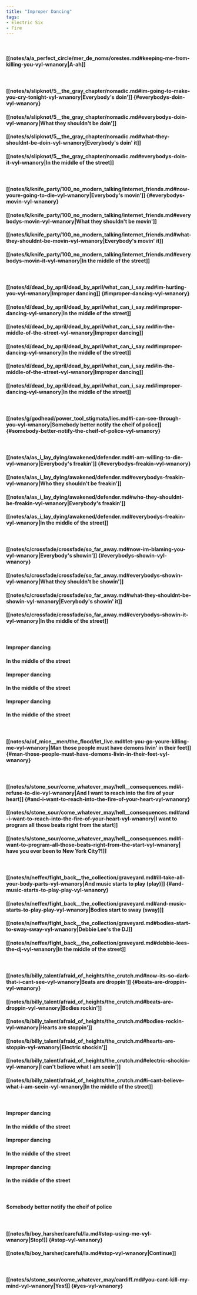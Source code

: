 ```yaml
---
title: "Improper Dancing"
tags:
- Electric Six
- Fire
---
```

&nbsp;
#### [[notes/a/a_perfect_circle/mer_de_noms/orestes.md#keeping-me-from-killing-you-vyl-wnanory|A-ah]]
&nbsp;
#### [[notes/s/slipknot/5__the_gray_chapter/nomadic.md#im-going-to-make-you-cry-tonight-vyl-wnanory|Everybody's doin']] {#everybodys-doin-vyl-wnanory}
#### [[notes/s/slipknot/5__the_gray_chapter/nomadic.md#everybodys-doin-vyl-wnanory|What they shouldn't be doin']]
#### [[notes/s/slipknot/5__the_gray_chapter/nomadic.md#what-they-shouldnt-be-doin-vyl-wnanory|Everybody's doin' it]]
#### [[notes/s/slipknot/5__the_gray_chapter/nomadic.md#everybodys-doin-it-vyl-wnanory|In the middle of the street]]
&nbsp;
#### [[notes/k/knife_party/100_no_modern_talking/internet_friends.md#now-youre-going-to-die-vyl-wnanory|Everybody's movin']] {#everybodys-movin-vyl-wnanory}
#### [[notes/k/knife_party/100_no_modern_talking/internet_friends.md#everybodys-movin-vyl-wnanory|What they shouldn't be movin']]
#### [[notes/k/knife_party/100_no_modern_talking/internet_friends.md#what-they-shouldnt-be-movin-vyl-wnanory|Everybody's movin' it]]
#### [[notes/k/knife_party/100_no_modern_talking/internet_friends.md#everybodys-movin-it-vyl-wnanory|In the middle of the street]]
&nbsp;
#### [[notes/d/dead_by_april/dead_by_april/what_can_i_say.md#im-hurting-you-vyl-wnanory|Improper dancing]] {#improper-dancing-vyl-wnanory}
#### [[notes/d/dead_by_april/dead_by_april/what_can_i_say.md#improper-dancing-vyl-wnanory|In the middle of the street]]
#### [[notes/d/dead_by_april/dead_by_april/what_can_i_say.md#in-the-middle-of-the-street-vyl-wnanory|Improper dancing]]
#### [[notes/d/dead_by_april/dead_by_april/what_can_i_say.md#improper-dancing-vyl-wnanory|In the middle of the street]]
#### [[notes/d/dead_by_april/dead_by_april/what_can_i_say.md#in-the-middle-of-the-street-vyl-wnanory|Improper dancing]]
#### [[notes/d/dead_by_april/dead_by_april/what_can_i_say.md#improper-dancing-vyl-wnanory|In the middle of the street]]
&nbsp;
#### [[notes/g/godhead/power_tool_stigmata/lies.md#i-can-see-through-you-vyl-wnanory|Somebody better notify the cheif of police]] {#somebody-better-notify-the-cheif-of-police-vyl-wnanory}
&nbsp;
#### [[notes/a/as_i_lay_dying/awakened/defender.md#i-am-willing-to-die-vyl-wnanory|Everybody's freakin']] {#everybodys-freakin-vyl-wnanory}
#### [[notes/a/as_i_lay_dying/awakened/defender.md#everybodys-freakin-vyl-wnanory|Who they shouldn't be freakin']]
#### [[notes/a/as_i_lay_dying/awakened/defender.md#who-they-shouldnt-be-freakin-vyl-wnanory|Everybody's freakin']]
#### [[notes/a/as_i_lay_dying/awakened/defender.md#everybodys-freakin-vyl-wnanory|In the middle of the street]]
&nbsp;
#### [[notes/c/crossfade/crossfade/so_far_away.md#now-im-blaming-you-vyl-wnanory|Everybody's showin']] {#everybodys-showin-vyl-wnanory}
#### [[notes/c/crossfade/crossfade/so_far_away.md#everybodys-showin-vyl-wnanory|What they shouldn't be showin']]
#### [[notes/c/crossfade/crossfade/so_far_away.md#what-they-shouldnt-be-showin-vyl-wnanory|Everybody's showin' it]]
#### [[notes/c/crossfade/crossfade/so_far_away.md#everybodys-showin-it-vyl-wnanory|In the middle of the street]]
&nbsp;
#### Improper dancing
#### In the middle of the street
#### Improper dancing
#### In the middle of the street
#### Improper dancing
#### In the middle of the street
&nbsp;
#### [[notes/o/of_mice__men/the_flood/let_live.md#let-you-go-youre-killing-me-vyl-wnanory|Man those people must have demons livin' in their feet]] {#man-those-people-must-have-demons-livin-in-their-feet-vyl-wnanory}
&nbsp;
#### [[notes/s/stone_sour/come_whatever_may/hell__consequences.md#i-refuse-to-die-vyl-wnanory|And I want to reach into the fire of your heart]] {#and-i-want-to-reach-into-the-fire-of-your-heart-vyl-wnanory}
#### [[notes/s/stone_sour/come_whatever_may/hell__consequences.md#and-i-want-to-reach-into-the-fire-of-your-heart-vyl-wnanory|I want to program all those beats right from the start]]
#### [[notes/s/stone_sour/come_whatever_may/hell__consequences.md#i-want-to-program-all-those-beats-right-from-the-start-vyl-wnanory| have you ever been to New York City?!]]
&nbsp;
#### [[notes/n/neffex/fight_back__the_collection/graveyard.md#ill-take-all-your-body-parts-vyl-wnanory|And music starts to play (play)]] {#and-music-starts-to-play-play-vyl-wnanory}
#### [[notes/n/neffex/fight_back__the_collection/graveyard.md#and-music-starts-to-play-play-vyl-wnanory|Bodies start to sway (sway)]]
#### [[notes/n/neffex/fight_back__the_collection/graveyard.md#bodies-start-to-sway-sway-vyl-wnanory|Debbie Lee's the DJ]]
#### [[notes/n/neffex/fight_back__the_collection/graveyard.md#debbie-lees-the-dj-vyl-wnanory|In the middle of the street]]
&nbsp;
#### [[notes/b/billy_talent/afraid_of_heights/the_crutch.md#now-its-so-dark-that-i-cant-see-vyl-wnanory|Beats are droppin']] {#beats-are-droppin-vyl-wnanory}
#### [[notes/b/billy_talent/afraid_of_heights/the_crutch.md#beats-are-droppin-vyl-wnanory|Bodies rockin']]
#### [[notes/b/billy_talent/afraid_of_heights/the_crutch.md#bodies-rockin-vyl-wnanory|Hearts are stoppin']]
#### [[notes/b/billy_talent/afraid_of_heights/the_crutch.md#hearts-are-stoppin-vyl-wnanory|Electric shockin']]
#### [[notes/b/billy_talent/afraid_of_heights/the_crutch.md#electric-shockin-vyl-wnanory|I can't believe what I am seein']]
#### [[notes/b/billy_talent/afraid_of_heights/the_crutch.md#i-cant-believe-what-i-am-seein-vyl-wnanory|In the middle of the street]]
&nbsp;
#### Improper dancing
#### In the middle of the street
#### Improper dancing
#### In the middle of the street
#### Improper dancing
#### In the middle of the street
&nbsp;
#### Somebody better notify the cheif of police
&nbsp;
#### [[notes/b/boy_harsher/careful/la.md#stop-using-me-vyl-wnanory|Stop!]] {#stop-vyl-wnanory}
#### [[notes/b/boy_harsher/careful/la.md#stop-vyl-wnanory|Continue]]
&nbsp;
#### [[notes/s/stone_sour/come_whatever_may/cardiff.md#you-cant-kill-my-mind-vyl-wnanory|Yes!]] {#yes-vyl-wnanory}
